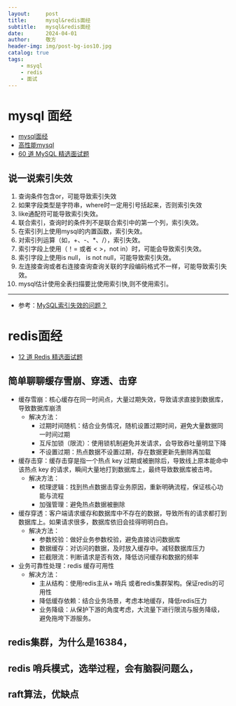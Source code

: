 ```yaml
---
layout:     post
title:      mysql&redis面经
subtitle:   mysql&redis面经
date:       2024-04-01
author:     敬方
header-img: img/post-bg-ios10.jpg
catalog: true
tags:
    - msyql
    - redis
    - 面试
---
```


# mysql 面经
- [mysql面经](https://wangpengcheng.github.io/2019/12/17/baidu_interview_prepare/#6-%E6%95%B0%E6%8D%AE%E5%BA%93)
- [高性能mysql](https://wangpengcheng.github.io/2019/12/27/hight_performance_mysql/)
- [60 道 MySQL 精选面试题](https://javabetter.cn/interview/mysql-60.html)



## 说一说索引失效

1. 查询条件包含or，可能导致索引失效
2. 如果字段类型是字符串，where时一定用引号括起来，否则索引失效
3. like通配符可能导致索引失效。
4. 联合索引，查询时的条件列不是联合索引中的第一个列，索引失效。
5. 在索引列上使用mysql的内置函数，索引失效。
6. 对索引列运算（如，+、-、*、/），索引失效。
7. 索引字段上使用（！= 或者 < >，not in）时，可能会导致索引失效。
8. 索引字段上使用is null， is not null，可能导致索引失效。
9. 左连接查询或者右连接查询查询关联的字段编码格式不一样，可能导致索引失效。
10. mysql估计使用全表扫描要比使用索引快,则不使用索引。

___

- 参考：[MySQL索引失效的问题？](https://juejin.cn/post/7110782362778075143)

# redis面经

- [12 道 Redis 精选面试题](https://javabetter.cn/interview/redis-12.html)



## 简单聊聊缓存雪崩、穿透、击穿

- 缓存雪崩：核心缓存在同一时间点，大量过期失效，导致请求直接到数据库，导致数据库崩溃
    - 解决方法：
        - 过期时间随机：结合业务情况，随机设置过期时间，避免大量数据同一时间过期
        - 互斥加锁（限流）：使用锁机制避免并发请求，会导致吞吐量明显下降
        - 不设置过期：热点数据不设置过期，存在数据更新先删除再加载
- 缓存击穿：缓存击穿是指一个热点 key 过期或被删除后，导致线上原本能命中该热点 key 的请求，瞬间大量地打到数据库上，最终导致数据库被击垮。
    - 解决方法：
        - 梳理逻辑：找到热点数据击穿业务原因，重新明确流程，保证核心功能与流程
        - 加强管理：避免热点数据被删除
- 缓存穿透：客户端请求缓存和数据库中不存在的数据，导致所有的请求都打到数据库上。如果请求很多，数据库依旧会挂得明明白白。
    - 解决方法：
        - 参数校验：做好业务参数校验，避免直接访问数据库
        - 数据缓存：对访问的数据，及时放入缓存中。减轻数据库压力
        - 拦截限流：判断请求是否有效，降低访问缓存和数据的频率
- 业务可靠性处理：redis 缓存可用性
    - 解决方法：
        - 主从结构：使用redis主从+ 哨兵 或者redis集群架构。保证redis的可用性
        - 降低缓存依赖：结合业务场景，考虑本地缓存，降低redis压力
        - 业务降级：从保护下游的角度考虑，大流量下进行限流与服务降级，避免拖垮下游服务。

## redis集群，为什么是16384，

## redis 哨兵模式，选举过程，会有脑裂问题么，

## raft算法，优缺点

